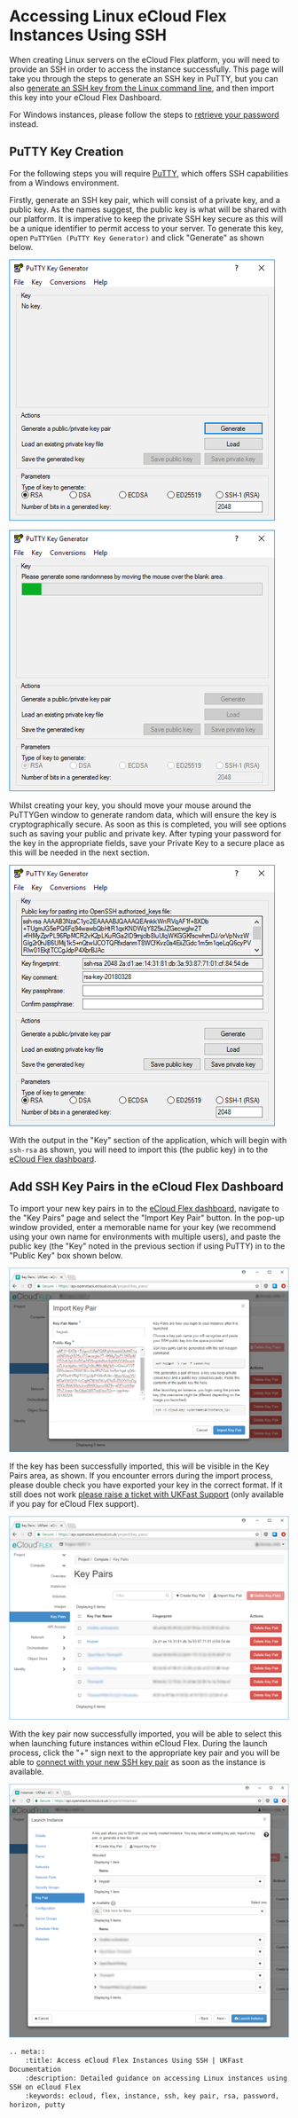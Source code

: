 # Accessing Linux eCloud Flex Instances Using SSH

When creating Linux servers on the eCloud Flex platform, you will need to provide an SSH in order to access the instance successfully. This page will take you through the steps to generate an SSH key in PuTTY, but you can also [generate an SSH key from the Linux command line](/operatingsystems/linux/ssh/keys.html#generating-keys), and then import this key into your eCloud Flex Dashboard.

For Windows instances, please follow the steps to [retrieve your password](/cloud/flex/general/passwordretrieval.html) instead.

## PuTTY Key Creation

For the following steps you will require [PuTTY](https://www.chiark.greenend.org.uk/~sgtatham/putty/latest.html), which offers SSH capabilities from a Windows environment.

Firstly, generate an SSH key pair, which will consist of a private key, and a public key. As the names suggest, the public key is what will be shared with our platform. It is imperative to keep the private SSH key secure as this will be a unique identifier to permit access to your server. To generate this key, open `PuTTYGen (PuTTY Key Generator)` and click "Generate" as shown below.

![open-puttygen](../files/0001.PNG)

![generate-key-puttygen](../files/0002.PNG)

Whilst creating your key, you should move your mouse around the PuTTYGen window to generate random data, which will ensure the key is cryptographically secure. As soon as this is completed, you will see options such as saving your public and private key. After typing your password for the key in the appropriate fields, save your Private Key to a secure place as this will be needed in the next section.

![generate-key-puttygen-completed](../files/0003.PNG)

With the output in the "Key" section of the application, which will begin with `ssh-rsa` as shown, you will need to import this (the public key) in to the [eCloud Flex dashboard](https://api.openstack.ecloud.co.uk/project/key_pairs/).

## Add SSH Key Pairs in the eCloud Flex Dashboard

To import your new key pairs in to the [eCloud Flex dashboard](https://api.openstack.ecloud.co.uk/project/key_pairs/), navigate to the "Key Pairs" page and select the "Import Key Pair" button. In the pop-up window provided, enter a memorable name for your key (we recommend using your own name for environments with multiple users), and paste the public key (the "Key" noted in the previous section if using PuTTY) in to the "Public Key" box shown below.

![key-pair-import](../files/0010.PNG)

If the key has been successfully imported, this will be visible in the Key Pairs area, as shown. If you encounter errors during the import process, please double check you have exported your key in the correct format.  If it still does not work [please raise a ticket with UKFast Support](https://my.ukfast.co.uk/pss/add.php) (only available if you pay for eCloud Flex support).

![key-pair-import-success](../files/0011.PNG)

With the key pair now successfully imported, you will be able to select this when launching future instances within eCloud Flex. During the launch process, click the "+" sign next to the appropriate key pair and you will be able to [connect with your new SSH key pair](/operatingsystems/linux/basics/connecting.html) as soon as the instance is available.

![instance-select-key-pair](../files/0012.PNG)

```eval_rst
.. meta::
    :title: Access eCloud Flex Instances Using SSH | UKFast Documentation
    :description: Detailed guidance on accessing Linux instances using SSH on eCloud Flex
    :keywords: ecloud, flex, instance, ssh, key pair, rsa, password, horizon, putty
```
